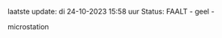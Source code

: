 laatste update: 
di 24-10-2023 15:58   uur 
Status: FAALT - geel - 
<div class="service Y">microstation</div>